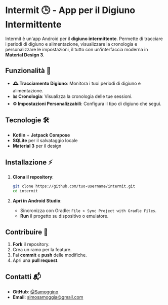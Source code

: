# **Intermit** 🕒 - App per il Digiuno Intermittente

Intermit è un'app Android per il **digiuno intermittente**. Permette di tracciare i periodi di digiuno e alimentazione, visualizzare la cronologia e personalizzare le impostazioni, il tutto con un'interfaccia moderna in **Material Design 3**.

## **Funzionalità** 🚀

- **🕰️ Tracciamento Digiuno**: Monitora i tuoi periodi di digiuno e alimentazione.
- **📊 Cronologia**: Visualizza la cronologia delle tue sessioni.
- **⚙️ Impostazioni Personalizzabili**: Configura il tipo di digiuno che segui.

## **Tecnologie** 🛠️

- **Kotlin** + **Jetpack Compose**
- **SQLite** per il salvataggio locale
- **Material 3** per il design

## **Installazione** ⚡

1. **Clona il repository**:
    ```bash
    git clone https://github.com/tuo-username/intermit.git
    cd intermit
    ```

2. **Apri in Android Studio**:
    - Sincronizza con Gradle: `File > Sync Project with Gradle Files`.
    - **Run** il progetto su dispositivo o emulatore.

## **Contribuire** 🤝

1. **Fork** il repository.
2. Crea un ramo per la feature.
3. Fai **commit** e **push** delle modifiche.
4. Apri una **pull request**.

## **Contatti** 📬

- **GitHub**: [@Samoggino](https://github.com/Samoggino)
- **Email**: [simosamoggia@gmail.com](mailto:simosamoggia@gmail.com)
